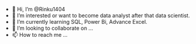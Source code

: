 - 👋 Hi, I’m @Rinku1404
- 👀 I’m interested or want to become data analyst after that data scientist.
- 🌱 I’m currently learning SQL, Power Bi, Advance Excel.
- 💞️ I’m looking to collaborate on ...
- 📫 How to reach me ...

<!---
Rinku1404/Rinku1404 is a ✨ special ✨ repository because its `README.md` (this file) appears on your GitHub profile.
You can click the Preview link to take a look at your changes.
--->

